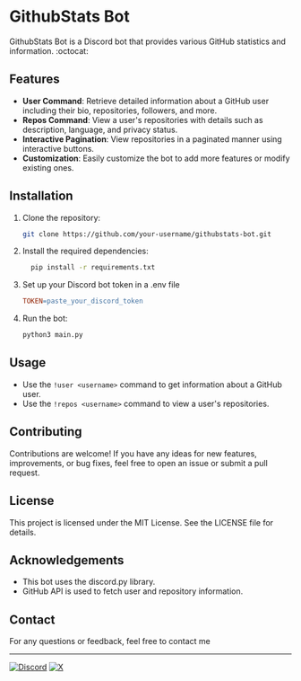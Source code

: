 # GithubStats Bot 

GithubStats Bot is a Discord bot that provides various GitHub statistics and information. :octocat: 
## Features

- **User Command**: Retrieve detailed information about a GitHub user including their bio, repositories, followers, and more.
- **Repos Command**: View a user's repositories with details such as description, language, and privacy status.
- **Interactive Pagination**: View repositories in a paginated manner using interactive buttons.
- **Customization**: Easily customize the bot to add more features or modify existing ones.

## Installation

1. Clone the repository:

   ```bash
   git clone https://github.com/your-username/githubstats-bot.git
   ```
2. Install the required dependencies:

     ```bash
       pip install -r requirements.txt
     ```
3. Set up your Discord bot token in a .env file
   ```makefile
   TOKEN=paste_your_discord_token
   ```
4. Run the bot:
     ```bash
     python3 main.py
     ```
## Usage

- Use the `!user <username>` command to get information about a GitHub user.
- Use the `!repos <username>` command to view a user's repositories.

## Contributing

Contributions are welcome! If you have any ideas for new features, improvements, or bug fixes, feel free to open an issue or submit a pull request.

## License

This project is licensed under the MIT License. See the LICENSE file for details.

## Acknowledgements

- This bot uses the discord.py library.
- GitHub API is used to fetch user and repository information.



## Contact

For any questions or feedback, feel free to contact me

---
[![Discord](https://img.shields.io/badge/Discord-%235865F2.svg?style=for-the-badge&logo=discord&logoColor=white)](https://discord.com/users/887532157747212370)
[![X](https://img.shields.io/badge/X-%23000000.svg?style=for-the-badge&logo=X&logoColor=white)](https://twitter.com/codewithriza)


